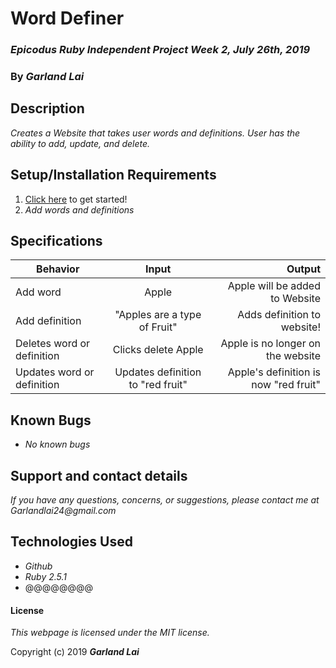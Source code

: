 # Word Definer

### _Epicodus Ruby Independent Project Week 2, July 26th, 2019_

### By _*Garland Lai*_

## Description

_Creates a Website that takes user words and definitions. User has the ability to add, update, and delete._

## Setup/Installation Requirements

1. [Click here](https://github.com/GarlandLai/WordDefiner.git) to get started!
2. _Add words and definitions_

## Specifications

| Behavior | Input | Output |
| ------------- |:-------------:| -----:|
| Add word | Apple | Apple will be added to Website |
| Add definition | "Apples are a type of Fruit" | Adds definition to website! |
| Deletes word or definition | Clicks delete Apple | Apple is no longer on the website |
| Updates word or definition | Updates definition to "red fruit" | Apple's definition is now "red fruit" |

## Known Bugs

* _No known bugs_

## Support and contact details

_If you have any questions, concerns, or suggestions, please contact me at Garlandlai24@gmail.com_

## Technologies Used

* _Github_
* _Ruby 2.5.1_
* @@@@@@@@

#### License

*This webpage is licensed under the MIT license.*

Copyright (c) 2019 **_Garland Lai_**
